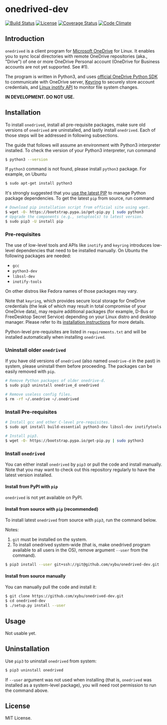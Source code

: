 # onedrived-dev

[![Build Status](https://travis-ci.org/xybu/onedrived-dev.svg?branch=master)](https://travis-ci.org/xybu/onedrived-dev)
[![License](https://img.shields.io/github/license/xybu/onedrived-dev.svg "MIT License")](LICENSE)
[![Coverage Status](https://coveralls.io/repos/github/xybu/onedrived-dev/badge.svg)](https://coveralls.io/github/xybu/onedrived-dev)
[![Code Climate](https://codeclimate.com/github/xybu/onedrived-dev/badges/gpa.svg)](https://codeclimate.com/github/xybu/onedrived-dev)

## Introduction

`onedrived` is a client program for [Microsoft OneDrive](https://onedrive.com) for Linux. It enables you to sync local directories with remote OneDrive repositories (aka., "Drive") of one or more OneDrive  Personal account (OneDrive for Business accounts are not yet supported. See #1).

The program is written in Python3, and uses [official OneDrive Python SDK](https://github.com/OneDrive/onedrive-sdk-python) to communicate with OneDrive server, [Keyring](https://pypi.python.org/pypi/keyring) to securely store account credentials, and [Linux inotify API](https://linux.die.net/man/7/inotify) to monitor file system changes.

**IN DEVELOPMENT. DO NOT USE.**

## Installation

To install `onedrived`, install all pre-requisite packages, make sure old versions of `onedrived` are uninstalled, and lastly install `onedrived`. Each of those steps will be addressed in following subsections.

The guide that follows will assume an environment with Python3 interpreter installed. To check the version of your Python3 interpreter, run command

```bash
$ python3 --version
```

If `python3` command is not found, please install `python3` package. For example, on Ubuntu

```bash
$ sudo apt-get install python3
```

It's strongly suggested that you [use the latest PIP](https://pip.pypa.io/en/stable/installing/#installing-with-get-pip-py) to manage Python package dependencies. To get the latest `pip` from source, run command

```bash
# Download pip installation script from official site using wget.
$ wget -O- https://bootstrap.pypa.io/get-pip.py | sudo python3
# Upgrade the components (e.g., setuptools) to latest version.
$ sudo pip3 -U install pip
```

### Pre-requisites

The use of low-level tools and APIs like `inotify` and `keyring` introduces low-level dependencies that need to be installed manually. On Ubuntu the following packages are needed:

* `gcc`
* `python3-dev`
* `libssl-dev`
* `inotify-tools`

On other distros like Fedora names of those packages may vary.

Note that `keyring`, which provides secure local storage for OneDrive credentials (the leak of which may result in total compromise of your OneDrive data), may require additional packages (for example, D-Bus
or FreeDesktop Secret Service) depending on your Linux distro and desktop manager. Please refer to its [installation instructions](https://pypi.python.org/pypi/keyring#installation-instructions) for more details.

Python-level pre-requisites are listed in `requirements.txt` and will be installed automatically when installing `onedrived`.

### Uninstall older `onedrived`

If you have old versions of `onedrived` (also named `onedrive-d` in the past) in system, please uninstall them before proceeding. The packages can be easily removed with `pip`.

```bash
# Remove Python packages of older onedrive-d.
$ sudo pip3 uninstall onedrive_d onedrived

# Remove useless config files.
$ rm -rf ~/.onedrive ~/.onedrived
```

### Install Pre-requisites

```bash
# Install gcc and other C-level pre-requisites.
$ sudo apt install build-essential python3-dev libssl-dev inotifytools

# Install pip3.
$ wget -O- https://bootstrap.pypa.io/get-pip.py | sudo python3
```

### Install `onedrived`

You can either install `onedrived` by `pip3` or pull the code and install manually. Note that you may want to check out this repository regularly to have the latest version installed.

#### Install from PyPI with `pip`

`onedrived` is not yet available on PyPI.

#### Install from source with `pip` (recommended)

To install latest `onedrived` from source with `pip3`, run the command below.

Notes:

 1. `git` must be installed on the system.
 2. To install onedrived system-wide (that is, make onedrived program available to all users in the OS), remove argument `--user` from the command).

```bash
$ pip3 install --user git+ssh://git@github.com/xybu/onedrived-dev.git
```

#### Install from source manually

You can manually pull the code and install it:

```bash
$ git clone https://github.com/xybu/onedrived-dev.git
$ cd onedrived-dev
$ ./setup.py install --user
```

## Usage

Not usable yet.

## Uninstallation

Use `pip3` to uninstall `onedrived` from system:

```bash
$ pip3 uninstall onedrived
```

If `--user` argument was not used when installing (that is, `onedrived` was installed as a system-level package), you
will need root permission to run the command above.

## License

MIT License.


